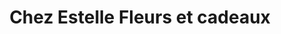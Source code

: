 ---
title: "Chez Estelle Fleurs et cadeaux"
url: /rohrwiller/chez-estelle-fleurs-et-cadeaux/
shop: fleuriste
---